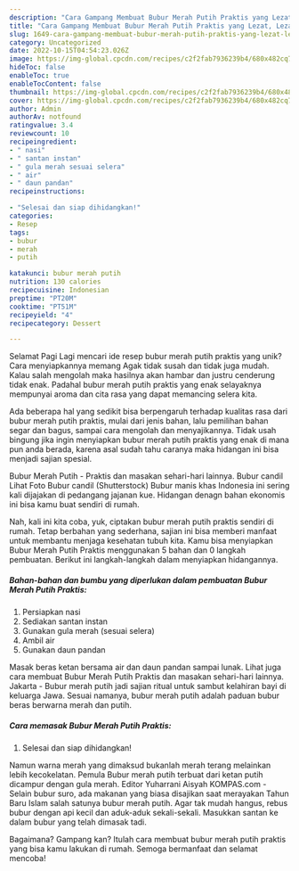 ```yaml
---
description: "Cara Gampang Membuat Bubur Merah Putih Praktis yang Lezat, Lezat"
title: "Cara Gampang Membuat Bubur Merah Putih Praktis yang Lezat, Lezat"
slug: 1649-cara-gampang-membuat-bubur-merah-putih-praktis-yang-lezat-lezat
category: Uncategorized
date: 2022-10-15T04:54:23.026Z
image: https://img-global.cpcdn.com/recipes/c2f2fab7936239b4/680x482cq70/bubur-merah-putih-praktis-foto-resep-utama.jpg
hideToc: false
enableToc: true
enableTocContent: false
thumbnail: https://img-global.cpcdn.com/recipes/c2f2fab7936239b4/680x482cq70/bubur-merah-putih-praktis-foto-resep-utama.jpg
cover: https://img-global.cpcdn.com/recipes/c2f2fab7936239b4/680x482cq70/bubur-merah-putih-praktis-foto-resep-utama.jpg
author: Admin
authorAv: notfound
ratingvalue: 3.4
reviewcount: 10
recipeingredient:
- " nasi"
- " santan instan"
- " gula merah sesuai selera"
- " air"
- " daun pandan"
recipeinstructions:

- "Selesai dan siap dihidangkan!"
categories:
- Resep
tags:
- bubur
- merah
- putih

katakunci: bubur merah putih 
nutrition: 130 calories
recipecuisine: Indonesian
preptime: "PT20M"
cooktime: "PT51M"
recipeyield: "4"
recipecategory: Dessert

---
```



Selamat Pagi Lagi mencari ide resep bubur merah putih praktis yang unik? Cara menyiapkannya memang Agak tidak susah dan tidak juga mudah. Kalau salah mengolah maka hasilnya akan hambar dan justru cenderung tidak enak. Padahal bubur merah putih praktis yang enak selayaknya mempunyai aroma dan cita rasa yang dapat memancing selera kita.


Ada beberapa hal yang sedikit bisa berpengaruh terhadap kualitas rasa dari bubur merah putih praktis, mulai dari jenis bahan, lalu pemilihan bahan segar dan bagus, sampai cara mengolah dan menyajikannya. Tidak usah bingung jika ingin menyiapkan bubur merah putih praktis yang enak di mana pun anda berada, karena asal sudah tahu caranya maka hidangan ini bisa menjadi sajian spesial.

Bubur Merah Putih - Praktis dan masakan sehari-hari lainnya. Bubur candil Lihat Foto Bubur candil (Shutterstock) Bubur manis khas Indonesia ini sering kali dijajakan di pedangang jajanan kue. Hidangan denagn bahan ekonomis ini bisa kamu buat sendiri di rumah.


Nah, kali ini kita coba, yuk, ciptakan bubur merah putih praktis sendiri di rumah. Tetap berbahan yang sederhana, sajian ini bisa memberi manfaat untuk membantu menjaga kesehatan tubuh kita. Kamu bisa menyiapkan Bubur Merah Putih Praktis menggunakan 5 bahan dan 0 langkah pembuatan. Berikut ini langkah-langkah dalam menyiapkan hidangannya.

<!--inarticleads1-->

##### Bahan-bahan dan bumbu yang diperlukan dalam pembuatan Bubur Merah Putih Praktis:

1. Persiapkan  nasi
1. Sediakan  santan instan
1. Gunakan  gula merah (sesuai selera)
1. Ambil  air
1. Gunakan  daun pandan


Masak beras ketan bersama air dan daun pandan sampai lunak. Lihat juga cara membuat Bubur Merah Putih Praktis dan masakan sehari-hari lainnya. Jakarta - Bubur merah putih jadi sajian ritual untuk sambut kelahiran bayi di keluarga Jawa. Sesuai namanya, bubur merah putih adalah paduan bubur beras berwarna merah dan putih. 

<!--inarticleads2-->

##### Cara memasak Bubur Merah Putih Praktis:


1. Selesai dan siap dihidangkan!

Namun warna merah yang dimaksud bukanlah merah terang melainkan lebih kecokelatan. Pemula Bubur merah putih terbuat dari ketan putih dicampur dengan gula merah. Editor Yuharrani Aisyah KOMPAS.com - Selain bubur suro, ada makanan yang biasa disajikan saat merayakan Tahun Baru Islam salah satunya bubur merah putih. Agar tak mudah hangus, rebus bubur dengan api kecil dan aduk-aduk sekali-sekali. Masukkan santan ke dalam bubur yang telah dimasak tadi. 

Bagaimana? Gampang kan? Itulah cara membuat bubur merah putih praktis yang bisa kamu lakukan di rumah. Semoga bermanfaat dan selamat mencoba!
